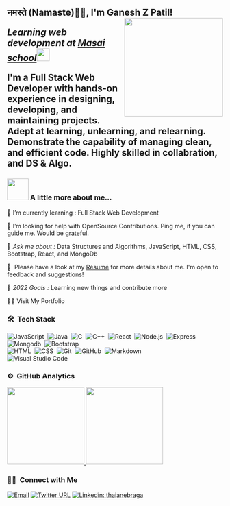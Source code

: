 <h2>नमस्ते (Namaste)🙏🏻, I'm Ganesh Z Patil! 
<!--  <img src="https://media.giphy.com/media/12oufCB0MyZ1Go/giphy.gif" width="50"></h2> -->
<img align='right' src="https://media.giphy.com/media/M9gbBd9nbDrOTu1Mqx/giphy.gif" width="230">
<p><em>Learning web development at <a href="https://www.masaischool.com/">Masai school</a><img src="https://media.giphy.com/media/WUlplcMpOCEmTGBtBW/giphy.gif" width="30"> 
</em></p>
 
 I'm a Full Stack Web Developer with hands-on experience in designing, developing, and maintaining projects.
 Adept at learning, unlearning, and relearning. Demonstrate the capability of managing clean, and efficient code.
 Highly skilled in collabration, and DS & Algo.
<!--  
 <p >
<img src="https://img.shields.io/badge/JS-Javascript-red"/>
<img src="https://img.shields.io/badge/React-React-blue"/>
<img src="https://img.shields.io/badge/Node-node-green"/>
<img src="https://img.shields.io/badge/express-Express-blueviolet"/>
<img src="https://img.shields.io/badge/Mongodb-mongodb-brightgreen"/>
<img src="https://img.shields.io/badge/html-HTML-orange"/>
<img src="https://img.shields.io/badge/css-CSS-informational"/>
<img src="https://img.shields.io/badge/%7BB%7D-Bootstrap-blueviolet"/>   
</p> -->


### <img src="https://media.giphy.com/media/VgCDAzcKvsR6OM0uWg/giphy.gif" width="50"/> A little more about me...  

🌱 I’m currently learning :  Full Stack Web Development

🤝 I’m looking for help with OpenSource Contributions. Ping me, if you can guide me. Would be grateful.

💬 *Ask me about :* Data Structures and Algorithms, JavaScript, HTML, CSS, Bootstrap, React, and MongoDb
  
  📄 &nbsp;Please have a look at my [Résumé](https://drive.google.com/file/d/1LMWO9x_Zn9xD2fDYKCJNysWy6ywKwY-Q/view?usp=sharing) for more details about me. I'm open to feedback and suggestions!


🥅 *2022 Goals :* Learning new things and contribute more  

 
 🙋‍♂️ Visit My Portfolio <!--  https://
                    -->

 
 ### 🛠 &nbsp;Tech Stack


![JavaScript](https://img.shields.io/badge/-JavaScript-05122A?style=flat&logo=javascript)&nbsp;
![Java](https://img.shields.io/badge/-Java-05122A?style=flat&logo=Java&logoColor=FFA518)&nbsp;
![C](https://img.shields.io/badge/-C-05122A?style=flat&logo=C&logoColor=A8B9CC)&nbsp;
![C++](https://img.shields.io/badge/-C++-05122A?style=flat&logo=C%2B%2B&logoColor=00599C)&nbsp;
![React](https://img.shields.io/badge/-React-05122A?style=flat&logo=react)&nbsp;
![Node.js](https://img.shields.io/badge/-Node.js-05122A?style=flat&logo=node.js)&nbsp;
![Express](https://img.shields.io/badge/-Express-05122A?style=flat&logo=express)&nbsp;
![Mongodb](https://img.shields.io/badge/-Mongodb-05122A?style=flat&logo=mongodb)&nbsp; 
![Bootstrap](https://img.shields.io/badge/-Bootstrap-05122A?style=flat&logo=bootstrap&logoColor=563D7C)\
![HTML](https://img.shields.io/badge/-HTML-05122A?style=flat&logo=HTML5)&nbsp;
![CSS](https://img.shields.io/badge/-CSS-05122A?style=flat&logo=CSS3&logoColor=1572B6)&nbsp;
![Git](https://img.shields.io/badge/-Git-05122A?style=flat&logo=git)&nbsp;
![GitHub](https://img.shields.io/badge/-GitHub-05122A?style=flat&logo=github)&nbsp;
![Markdown](https://img.shields.io/badge/-Markdown-05122A?style=flat&logo=markdown)\
![Visual Studio Code](https://img.shields.io/badge/-Visual%20Studio%20Code-05122A?style=flat&logo=visual-studio-code&logoColor=007ACC)&nbsp;


 
### ⚙️ &nbsp;GitHub Analytics 
 
<a width="50%" margin="auto" href="https://github.com/AVS1508">
  <img height="180em" src="https://github-readme-stats.vercel.app/api?username=Ganesh28Patil&theme=buefy&show_icons=true" />
  <img height="180em" src="https://github-readme-stats.vercel.app/api/top-langs/?username=Ganesh28Patil&theme=buefy&layout=compact" />
</a>



<h3> 🤝🏻 &nbsp;Connect with Me </h3>

<a href="mailto:gp28info@gmail.com"><img alt="Email" src="https://img.shields.io/badge/Email-gp28info@gmail.com-blue?style=flat-square&logo=gmail"></a>
[![Twitter URL](https://img.shields.io/twitter/url/https/twitter.com/bukotsunikki.svg?style=social&label=connect%20%40GaneshP71440366)](https://twitter.com/GaneshP71440366)
[![Linkedin: thaianebraga](https://img.shields.io/badge/-Ganesh-blue?style=flat-square&logo=Linkedin&logoColor=white&link=https://https://www.linkedin.com/in/ganesh-patil-716b191b8//)](https://www.linkedin.com/in/ganesh-patil-716b191b8/)
